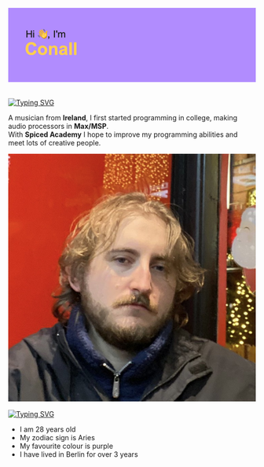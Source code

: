 ![HeaderImage](header.png)
##

[![Typing SVG](https://readme-typing-svg.demolab.com?font=Fira+Code&weight=500&size=30&pause=1000&color=A64EF7&random=false&width=435&lines=About)](https://git.io/typing-svg)


A musician from **Ireland**, I first started programming in college, making audio processors in **Max/MSP**. <br/> 
With **Spiced Academy** I hope to improve my programming abilities and meet lots of creative people.

![ProfilePic](./ProfilePic.jpg)

[![Typing SVG](https://readme-typing-svg.demolab.com?font=Fira+Code&weight=500&size=30&pause=1000&color=A64EF7&random=false&width=435&lines=More+Info)](https://git.io/typing-svg)

- I am 28 years old
- My zodiac sign is Aries
- My favourite colour is purple
- I have lived in Berlin for over 3 years

